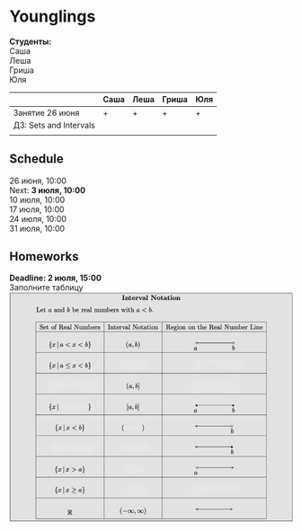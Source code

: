 # Younglings

**Студенты:** <br>
Саша <br>
Леша <br>
Гриша <br>
Юля <br>

|   	|Саша   	|Леша   	|Гриша   	|Юля   	|
|---	|---	|---	|---	|---	|
| Занятие 26 июня|+|+|+|+|
| ДЗ: Sets and Intervals|   	|   	|   	|   	|
|   	|   	|   	|   	|   	|

## Schedule
26 июня, 10:00 <br>
Next: **3 июля, 10:00** <br>
10 июля, 10:00 <br>
17 июля, 10:00 <br>
24 июля, 10:00 <br>
31 июля, 10:00 <br>

## Homeworks
**Deadline: 2 июля, 15:00** <br>
Заполните таблицу <br>
![HW2](Screen%20Shot%202020-06-30%20at%206.31.09%20PM.png)
